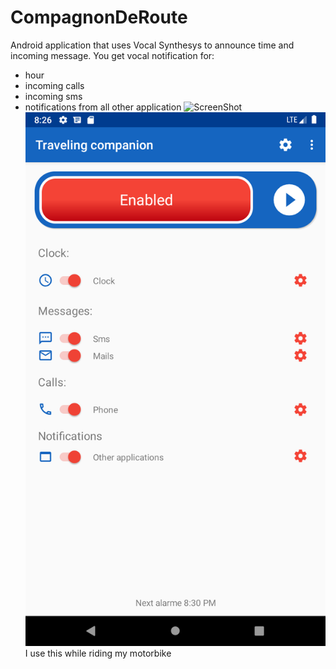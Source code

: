 # CompagnonDeRoute
Android application that uses Vocal Synthesys to announce time and incoming message.
You get vocal notification for:
- hour
- incoming calls
- incoming sms
- notifications from all other application
![ScreenShot](https://raw.github.com/lu1u/CompagnonDeRoute/Screenshot_1.png)
![Image](Screenshot_2.png?raw=true)
I use this while riding my motorbike
